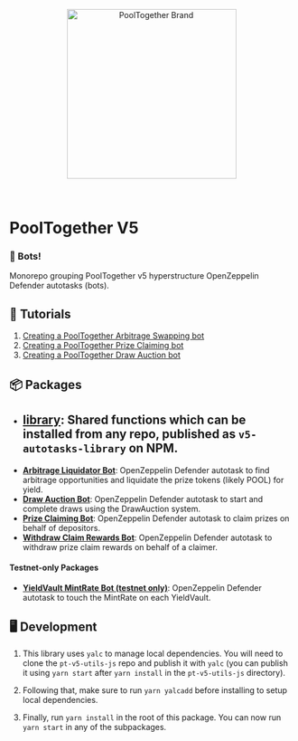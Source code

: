 <p align="center">
  <img src="https://raw.githubusercontent.com/GenerationSoftware/pt-v5-utils-js/main/img/pooltogether-logo--purple@2x.png?raw=true" alt="PoolTogether Brand" style="max-width:100%;" width="300">
</p>

<br />

# PoolTogether V5

### 🤖 Bots!

Monorepo grouping PoolTogether v5 hyperstructure OpenZeppelin Defender autotasks (bots).

## 📖 Tutorials

1. [Creating a PoolTogether Arbitrage Swapping bot](https://mirror.xyz/chuckbergeron-g9.eth/ES-IJduktYPb0X_sBikfqL-PVFRweNpoPrlr01zcVX8)
2. [Creating a PoolTogether Prize Claiming bot](https://mirror.xyz/chuckbergeron-g9.eth/xPSEh1pfjV2IT1yswcsjN2gBBrVf548V8q9W23xxA8U)
3. [Creating a PoolTogether Draw Auction bot](https://mirror.xyz/chuckbergeron-g9.eth/1o-d_ScnJ8F0cer5SRmILMSPxTCn4vlWgN7fkU4FD4o)

## 📦 Packages

- ## **[library](./packages/library)**: Shared functions which can be installed from any repo, published as `v5-autotasks-library` on NPM.
- **[Arbitrage Liquidator Bot](./packages/arb-liquidator)**: OpenZeppelin Defender autotask to find arbitrage opportunities and liquidate the prize tokens (likely POOL) for yield.
- **[Draw Auction Bot](./packages/draw-auction)**: OpenZeppelin Defender autotask to start and complete draws using the DrawAuction system.
- **[Prize Claiming Bot](./packages/prize-claimer)**: OpenZeppelin Defender autotask to claim prizes on behalf of depositors.
- **[Withdraw Claim Rewards Bot](./packages/withdraw-claim-rewards)**: OpenZeppelin Defender autotask to withdraw prize claim rewards on behalf of a claimer.

#### Testnet-only Packages

- **[YieldVault MintRate Bot (testnet only)](./packages/yieldvault-mintrate)**: OpenZeppelin Defender autotask to touch the MintRate on each YieldVault.

## 🖥️ Development

1. This library uses `yalc` to manage local dependencies. You will need to clone the `pt-v5-utils-js` repo and publish it with `yalc` (you can publish it using `yarn start` after `yarn install` in the `pt-v5-utils-js` directory).

2. Following that, make sure to run `yarn yalcadd` before installing to setup local dependencies.

3. Finally, run `yarn install` in the root of this package. You can now run `yarn start` in any of the subpackages.
